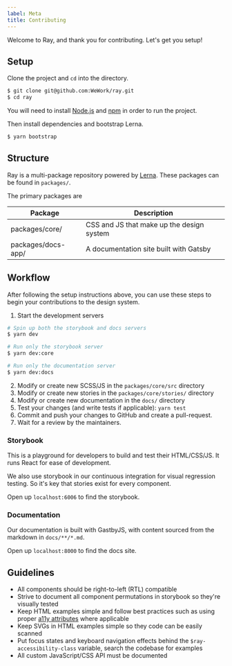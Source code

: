 ```yaml
---
label: Meta
title: Contributing
---
```


Welcome to Ray, and thank you for contributing. Let's get you setup!

## Setup

Clone the project and `cd` into the directory.

```bash
$ git clone git@github.com:WeWork/ray.git
$ cd ray
```

You will need to install [Node.js][node] and [npm] in order to run the project.

Then install dependencies and bootstrap Lerna.

```bash
$ yarn bootstrap
```

## Structure

Ray is a multi-package repository powered by [Lerna]. These packages can be found in `packages/`.

The primary packages are

| Package            | Description                               |
| ------------------ | ----------------------------------------- |
| packages/core/     | CSS and JS that make up the design system |
| packages/docs-app/ | A documentation site built with Gatsby    |

## Workflow

After following the setup instructions above, you can use these steps to begin your contributions to the design system.

1. Start the development servers

```bash
# Spin up both the storybook and docs servers
$ yarn dev

# Run only the storybook server
$ yarn dev:core

# Run only the documentation server
$ yarn dev:docs
```

2. Modify or create new SCSS/JS in the `packages/core/src` directory
3. Modify or create new stories in the `packages/core/stories/` directory
4. Modify or create new documentation in the `docs/` directory
5. Test your changes (and write tests if applicable): `yarn test`
6. Commit and push your changes to GitHub and create a pull-request.
7. Wait for a review by the maintainers.

### Storybook

This is a playground for developers to build and test their HTML/CSS/JS. It runs React for ease of development.

We also use storybook in our continuous integration for visual regression testing. So it's key that stories exist for every component.

Open up `localhost:6006` to find the storybook.

### Documentation

Our documentation is built with GastbyJS, with content sourced from the markdown in `docs/**/*.md`.

Open up `localhost:8000` to find the docs site.

## Guidelines

- All components should be right-to-left (RTL) compatible
- Strive to document all component permutations in storybook so they're visually tested
- Keep HTML examples simple and follow best practices such as using proper [a11y attributes](https://developer.mozilla.org/en-US/docs/Learn/Accessibility/HTML) where applicable
- Keep SVGs in HTML examples simple so they code can be easily scanned
- Put focus states and keyboard navigation effects behind the `$ray-accessibility-class` variable, search the codebase for examples
- All custom JavaScript/CSS API must be documented

[node]: https://nodejs.org/
[npm]: https://docs.npmjs.com/cli/install
[lerna]: https://lerna.js.org/
[conventional commit]: https://www.conventionalcommits.org/en/v1.0.0-beta.2/#summary
